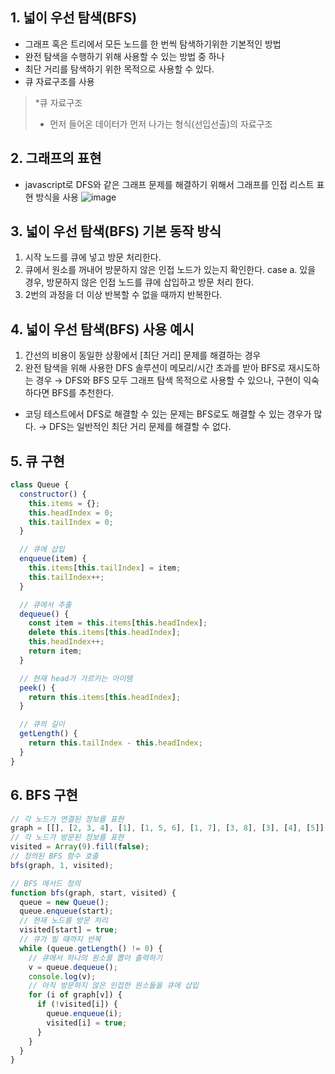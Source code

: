 ## 1. 넓이 우선 탐색(BFS)

- 그래프 혹은 트리에서 모든 노드를 한 번씩 탐색하기위한 기본적인 방법
- 완전 탐색을 수행하기 위해 사용할 수 있는 방법 중 하나
- 최단 거리를 탐색하기 위한 목적으로 사용할 수 있다.
- 큐 자료구조를 사용

> \*큐 자료구조
>
> - 먼저 들어온 데이터가 먼저 나가는 형식(선입선출)의 자료구조

## 2. 그래프의 표현

- javascript로 DFS와 같은 그래프 문제를 해결하기 위해서 그래프를 인접 리스트 표현 방식을 사용
  ![image](https://github.com/hajung00/Algorithm/assets/66300154/97b71bf3-6c64-4174-bf62-4725e46fccbe)

## 3. 넓이 우선 탐색(BFS) 기본 동작 방식

1. 시작 노드를 큐에 넣고 방문 처리한다.
2. 큐에서 원소를 꺼내어 방문하지 않은 인접 노드가 있는지 확인한다.
   case a. 있을 경우, 방문하지 않은 인접 노드를 큐에 삽입하고 방문 처리 한다.
3. 2번의 과정을 더 이상 반복할 수 없을 때까지 반복한다.

## 4. 넓이 우선 탐색(BFS) 사용 예시

1. 간선의 비용이 동일한 상황에서 [최단 거리] 문제를 해결하는 경우
2. 완전 탐색을 위해 사용한 DFS 솔루션이 메모리/시간 초과를 받아 BFS로 재시도하는 경우
   → DFS와 BFS 모두 그래프 탐색 목적으로 사용할 수 있으나, 구현이 익숙하다면 BFS를 추천한다.

- 코딩 테스트에서 DFS로 해결할 수 있는 문제는 BFS로도 해결할 수 있는 경우가 많다.
  → DFS는 일반적인 최단 거리 문제를 해결할 수 없다.

## 5. 큐 구현

```javascript
class Queue {
  constructor() {
    this.items = {};
    this.headIndex = 0;
    this.tailIndex = 0;
  }

  // 큐에 삽입
  enqueue(item) {
    this.items[this.tailIndex] = item;
    this.tailIndex++;
  }

  // 큐에서 추출
  dequeue() {
    const item = this.items[this.headIndex];
    delete this.items[this.headIndex];
    this.headIndex++;
    return item;
  }

  // 현재 head가 가르키는 아이템
  peek() {
    return this.items[this.headIndex];
  }

  // 큐의 길이
  getLength() {
    return this.tailIndex - this.headIndex;
  }
}
```

## 6. BFS 구현

```javascript
// 각 노드가 연결된 정보를 표현
graph = [[], [2, 3, 4], [1], [1, 5, 6], [1, 7], [3, 8], [3], [4], [5]];
// 각 노드가 방문된 정보를 표현
visited = Array(9).fill(false);
// 정의된 BFS 함수 호출
bfs(graph, 1, visited);

// BFS 메서드 정의
function bfs(graph, start, visited) {
  queue = new Queue();
  queue.enqueue(start);
  // 현재 노드를 방문 처리
  visited[start] = true;
  // 큐가 빌 때까지 반복
  while (queue.getLength() != 0) {
    // 큐에서 하나의 원소를 뽑아 출력하기
    v = queue.dequeue();
    console.log(v);
    // 아직 방문하지 않은 인접한 원소들을 큐에 삽입
    for (i of graph[v]) {
      if (!visited[i]) {
        queue.enqueue(i);
        visited[i] = true;
      }
    }
  }
}
```
